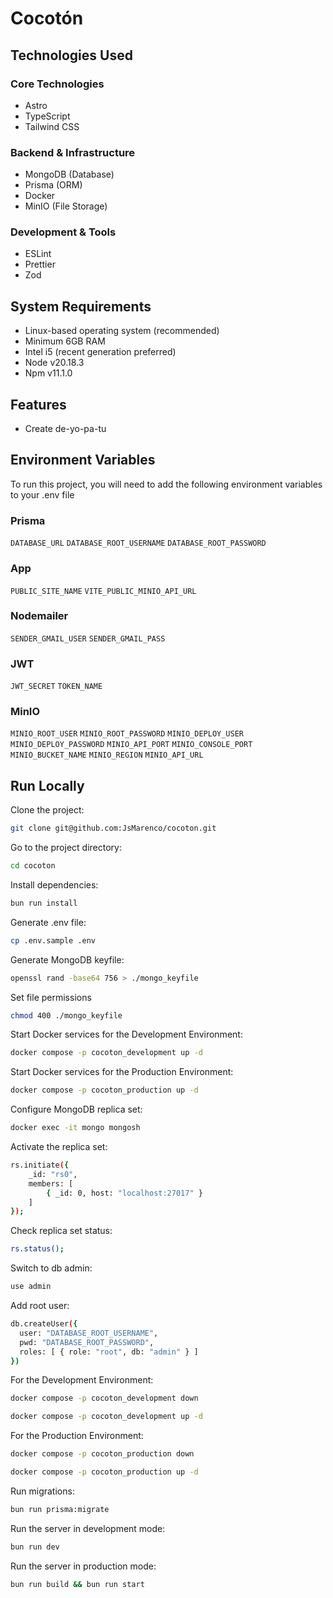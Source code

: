 # Cocotón

## Technologies Used

### Core Technologies

- Astro
- TypeScript
- Tailwind CSS

### Backend & Infrastructure

- MongoDB (Database)
- Prisma (ORM)
- Docker
- MinIO (File Storage)

### Development & Tools

- ESLint
- Prettier
- Zod

## System Requirements

- Linux-based operating system (recommended)
- Minimum 6GB RAM
- Intel i5 (recent generation preferred)
- Node v20.18.3
- Npm v11.1.0

## Features

- Create de-yo-pa-tu

## Environment Variables

To run this project, you will need to add the following environment variables to your .env file

### Prisma

`DATABASE_URL`
`DATABASE_ROOT_USERNAME`
`DATABASE_ROOT_PASSWORD`

### App

`PUBLIC_SITE_NAME`
`VITE_PUBLIC_MINIO_API_URL`

### Nodemailer

`SENDER_GMAIL_USER`
`SENDER_GMAIL_PASS`

### JWT

`JWT_SECRET`
`TOKEN_NAME`

### MinIO

`MINIO_ROOT_USER`
`MINIO_ROOT_PASSWORD`
`MINIO_DEPLOY_USER`
`MINIO_DEPLOY_PASSWORD`
`MINIO_API_PORT`
`MINIO_CONSOLE_PORT`
`MINIO_BUCKET_NAME`
`MINIO_REGION`
`MINIO_API_URL`

## Run Locally

Clone the project:

```bash
git clone git@github.com:JsMarenco/cocoton.git
```

Go to the project directory:

```bash
cd cocoton
```

Install dependencies:

```bash
bun run install
```

Generate .env file:

```bash
cp .env.sample .env
```

Generate MongoDB keyfile:

```bash
openssl rand -base64 756 > ./mongo_keyfile
```

Set file permissions

```bash
chmod 400 ./mongo_keyfile
```

Start Docker services for the Development Environment:

```bash
docker compose -p cocoton_development up -d
```

Start Docker services for the Production Environment:

```bash
docker compose -p cocoton_production up -d
```

Configure MongoDB replica set:

```bash
docker exec -it mongo mongosh
```

Activate the replica set:

```bash
rs.initiate({
    _id: "rs0",
    members: [
        { _id: 0, host: "localhost:27017" }
    ]
});
```

Check replica set status:

```bash
rs.status();
```

Switch to db admin:

```bash
use admin
```

Add root user:

```bash
db.createUser({
  user: "DATABASE_ROOT_USERNAME",
  pwd: "DATABASE_ROOT_PASSWORD",
  roles: [ { role: "root", db: "admin" } ]
})
```

For the Development Environment:

```bash
docker compose -p cocoton_development down
```

```bash
docker compose -p cocoton_development up -d
```

For the Production Environment:

```bash
docker compose -p cocoton_production down
```

```bash
docker compose -p cocoton_production up -d
```

Run migrations:

```bash
bun run prisma:migrate
```

Run the server in development mode:

```bash
bun run dev
```

Run the server in production mode:

```bash
bun run build && bun run start
```
